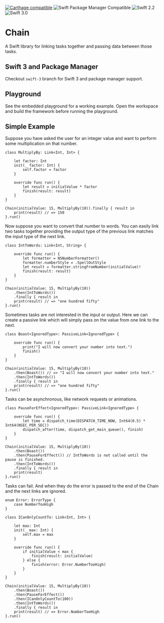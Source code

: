 
[![Carthage compatible](https://img.shields.io/badge/Carthage-compatible-4BC51D.svg?style=flat)](https://github.com/Carthage/Carthage)
![Swift Package Manager Compatible](https://img.shields.io/badge/Swift%20Package%20Manager-compatible-4BC51D.svg?style=flat)
![Swift 2.2](https://img.shields.io/badge/Swift-2.2-orange.svg?style=flat)
![Swift 3.0](https://img.shields.io/badge/Swift-3.0-orange.svg?style=flat)
# Chain
A Swift library for linking tasks together and passing data between those tasks.  
## Swift 3 and Package Manager
Checkout `swift-3` branch for Swift 3 and package manager support.
## Playground
See the embedded playground for a working example. Open the workspace and build the framework before running the playground.

## Simple Example
Suppose you have asked the user for an integer value and want to perform some multiplication on that number.  

```
class MultiplyBy: Link<Int, Int> {

    let factor: Int
    init(_ factor: Int) {
        self.factor = factor
    }

    override func run() {
        let result = initialValue * factor
        finish(result: result)
    }
}

Chain(initialValue: 15, MultiplyBy(10)).finally { result in
    print(result) // => 150
}.run()
```

Now suppose you want to convert that number to words. You can easily link two tasks together providing the output type of the previous link matches the input type of the next link.

```
class IntToWords: Link<Int, String> {

    override func run() {
        let formatter = NSNumberFormatter()
        formatter.numberStyle = .SpellOutStyle
        let result = formatter.stringFromNumber(initialValue)!
        finish(result: result)
    }
}

Chain(initialValue: 15, MultiplyBy(10))
    .then(IntToWords())
    .finally { result in
    print(result) // => "one hundred fifty"
}.run()
```

Sometimes tasks are not interested in the input or output. Here we can create a passive link which will simply pass on the value from one link to the next.

```
class Boast<IgnoredType>: PassiveLink<IgnoredType> {

    override func run() {
        print("I will now convert your number into text.")
        finish()
    }
}

Chain(initialValue: 15, MultiplyBy(10))
    .then(Boast()) // => "I will now convert your number into text."
    .then(IntToWords())
    .finally { result in
    print(result) // => "one hundred fifty"
}.run()
```

Tasks can be asynchronous, like network requests or animations.

```
class PauseForEffect<IgnoredType>: PassiveLink<IgnoredType> {

    override func run() {
        let time = dispatch_time(DISPATCH_TIME_NOW, Int64(0.5) * Int64(NSEC_PER_SEC))
        dispatch_after(time, dispatch_get_main_queue(), finish)
    }
}

Chain(initialValue: 15, MultiplyBy(10))
    .then(Boast())
    .then(PauseForEffect()) // IntToWords is not called until the pause is finished.
    .then(IntToWords())
    .finally { result in
    print(result)
}.run()
```

Tasks can fail. And when they do the error is passed to the end of the Chain and the next links are ignored.

```
enum Error: ErrorType {
    case NumberTooHigh
}

class ICanOnlyCountTo: Link<Int, Int> {

    let max: Int
    init(_ max: Int) {
        self.max = max
    }

    override func run() {
        if initialValue < max {
            finish(result: initialValue)
        } else {
            finish(error: Error.NumberTooHigh)
        }
    }
}

Chain(initialValue: 15, MultiplyBy(10))
    .then(Boast())
    .then(PauseForEffect())
    .then(ICanOnlyCountTo(100))
    .then(IntToWords())
    .finally { result in
    print(result) // => Error.NumberTooHigh
}.run()

```